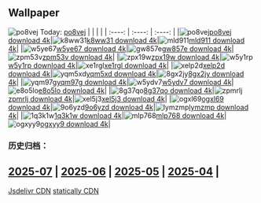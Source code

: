 ## Wallpaper
![po8vej](https://w.wallhaven.cc/full/po/wallhaven-po8vej.jpg) Today: [po8vej](https://th.wallhaven.cc/small/po/po8vej.jpg)
|      |      |      |
| :----: | :----: | :----: |
|![po8vej](https://th.wallhaven.cc/small/po/po8vej.jpg)[po8vej download 4k](https://wallhaven.cc/w/po8vej)|![k8ww31](https://th.wallhaven.cc/small/k8/k8ww31.jpg)[k8ww31 download 4k](https://wallhaven.cc/w/k8ww31)|![mld911](https://th.wallhaven.cc/small/ml/mld911.jpg)[mld911 download 4k](https://wallhaven.cc/w/mld911)|
|![w5ye67](https://th.wallhaven.cc/small/w5/w5ye67.jpg)[w5ye67 download 4k](https://wallhaven.cc/w/w5ye67)|![gw857e](https://th.wallhaven.cc/small/gw/gw857e.jpg)[gw857e download 4k](https://wallhaven.cc/w/gw857e)|![zpm53v](https://th.wallhaven.cc/small/zp/zpm53v.jpg)[zpm53v download 4k](https://wallhaven.cc/w/zpm53v)|
|![zpx19w](https://th.wallhaven.cc/small/zp/zpx19w.jpg)[zpx19w download 4k](https://wallhaven.cc/w/zpx19w)|![w5y1rp](https://th.wallhaven.cc/small/w5/w5y1rp.jpg)[w5y1rp download 4k](https://wallhaven.cc/w/w5y1rp)|![xe1rgl](https://th.wallhaven.cc/small/xe/xe1rgl.jpg)[xe1rgl download 4k](https://wallhaven.cc/w/xe1rgl)|
|![xelp2d](https://th.wallhaven.cc/small/xe/xelp2d.jpg)[xelp2d download 4k](https://wallhaven.cc/w/xelp2d)|![yqm5xd](https://th.wallhaven.cc/small/yq/yqm5xd.jpg)[yqm5xd download 4k](https://wallhaven.cc/w/yqm5xd)|![8gx2jy](https://th.wallhaven.cc/small/8g/8gx2jy.jpg)[8gx2jy download 4k](https://wallhaven.cc/w/8gx2jy)|
|![yqm97g](https://th.wallhaven.cc/small/yq/yqm97g.jpg)[yqm97g download 4k](https://wallhaven.cc/w/yqm97g)|![w5ydv7](https://th.wallhaven.cc/small/w5/w5ydv7.jpg)[w5ydv7 download 4k](https://wallhaven.cc/w/w5ydv7)|![e8o5lo](https://th.wallhaven.cc/small/e8/e8o5lo.jpg)[e8o5lo download 4k](https://wallhaven.cc/w/e8o5lo)|
|![8g37qo](https://th.wallhaven.cc/small/8g/8g37qo.jpg)[8g37qo download 4k](https://wallhaven.cc/w/8g37qo)|![zpmrlj](https://th.wallhaven.cc/small/zp/zpmrlj.jpg)[zpmrlj download 4k](https://wallhaven.cc/w/zpmrlj)|![xel5j3](https://th.wallhaven.cc/small/xe/xel5j3.jpg)[xel5j3 download 4k](https://wallhaven.cc/w/xel5j3)|
|![ogxl69](https://th.wallhaven.cc/small/og/ogxl69.jpg)[ogxl69 download 4k](https://wallhaven.cc/w/ogxl69)|![9o6yzd](https://th.wallhaven.cc/small/9o/9o6yzd.jpg)[9o6yzd download 4k](https://wallhaven.cc/w/9o6yzd)|![lymzmp](https://th.wallhaven.cc/small/ly/lymzmp.jpg)[lymzmp download 4k](https://wallhaven.cc/w/lymzmp)|
|![1q3k1w](https://th.wallhaven.cc/small/1q/1q3k1w.jpg)[1q3k1w download 4k](https://wallhaven.cc/w/1q3k1w)|![mlp768](https://th.wallhaven.cc/small/ml/mlp768.jpg)[mlp768 download 4k](https://wallhaven.cc/w/mlp768)|![ogxyy9](https://th.wallhaven.cc/small/og/ogxyy9.jpg)[ogxyy9 download 4k](https://wallhaven.cc/w/ogxyy9)|

### 历史归档：
[2025-07](https://github.com/april-projects/april-wallpaper/tree/main/picture/2025-07/) | [2025-06](https://github.com/april-projects/april-wallpaper/tree/main/picture/2025-06/) | [2025-05](https://github.com/april-projects/april-wallpaper/tree/main/picture/2025-05/) | [2025-04](https://github.com/april-projects/april-wallpaper/tree/main/picture/2025-04/) | 
---
[Jsdelivr CDN](https://cdn.jsdelivr.net/gh/april-projects/april-wallpaper/api.json)
[statically CDN](https://cdn.statically.io/gh/april-projects/april-wallpaper/main/api.json)